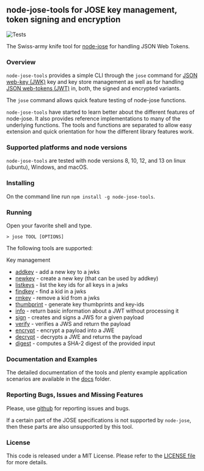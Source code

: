 ## node-jose-tools for JOSE key management, token signing and encryption

![Tests](https://github.com/phish108/node-jose-tools/workflows/Node.js%20CI/badge.svg)

The Swiss-army knife tool for [node-jose](https://github.com/cisco/node-jose) for handling JSON Web Tokens.

### Overview

`node-jose-tools` provides a simple CLI through the ```jose``` command for
[JSON web-key (JWK)](https://tools.ietf.org/html/rfc7517) key and key store management as well as for handling
[JSON web-tokens (JWT)](https://tools.ietf.org/html/rfc7519) in, both, the signed and encrypted variants.

The `jose` command allows quick feature testing of node-jose functions. 

`node-jose-tools` have started to learn better about the different features of node-jose. It also provides reference implementations to many of the underlying functions. The tools and functions are separated to allow easy extension and quick orientation for how the different library features work.

### Supported platforms and node versions

`node-jose-tools` are tested with node versions 8, 10, 12, and 13 on linux (ubuntu), Windows, and macOS. 

### Installing

On the command line run ```npm install -g node-jose-tools```.

### Running

Open your favorite shell and type.

```
> jose TOOL [OPTIONS]
```

The following tools are supported:

Key management
 - [addkey](docs/00_INDEX.md#addkey) - add a new key to a jwks
 - [newkey](docs/00_INDEX.md#newkey) - create a new key (that can be used by addkey)
 - [listkeys](docs/00_INDEX.md#listkeys) - list the key ids for all keys in a jwks
 - [findkey](docs/00_INDEX.md#findkey) - find a kid in a jwks
 - [rmkey](docs/00_INDEX.md#rmkey) - remove a kid from a jwks
 - [thumbprint](docs/00_INDEX.md#thumbprint) - generate key thumbprints and key-ids
 - [info](docs/00_INDEX.md#info) - return basic information about a JWT without processing it
 - [sign](docs/00_INDEX.md#sign) - creates and signs a JWS for a given payload
 - [verify](docs/00_INDEX.md#verify) - verifies a JWS and return the payload
 - [encrypt](docs/00_INDEX.md#encrypt) - encrypt a payload into a JWE
 - [decrypt](docs/00_INDEX.md#decrypt) - decrypts a JWE and returns the payload
 - [digest](docs/00_INDEX.md#digest) - computes a SHA-2 digest of the provided input

### Documentation and Examples

The detailed documentation of the tools and plenty example application scenarios are available in the [docs](docs/00_INDEX.md) folder. 

### Reporting Bugs, Issues and Missing Features

Please, use [github](https://github.com/phish108/node-jose-tools/issues) for reporting issues and bugs.

If a certain part of the JOSE specifications is not supported by `node-jose`, then these parts are also unsupported by this tool. 

### License

This code is released under a MIT License. Please refer to the [LICENSE file](LICENSE) for more details. 
